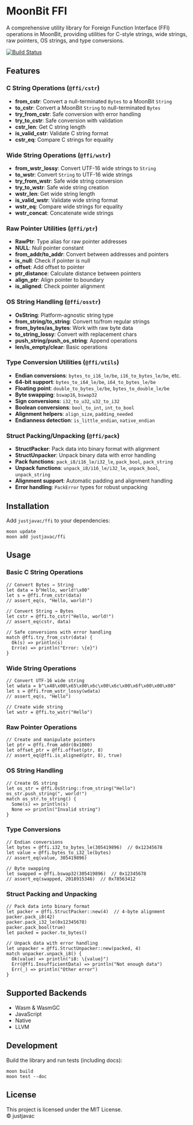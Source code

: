 # MoonBit FFI

A comprehensive utility library for Foreign Function Interface (FFI) operations
in MoonBit, providing utilities for C-style strings, wide strings, raw pointers,
OS strings, and type conversions.

[![Build Status](https://img.shields.io/badge/build-passing-brightgreen.svg)]()

## Features

### C String Operations (`@ffi/cstr`)
- **from_cstr**: Convert a null-terminated `Bytes` to a MoonBit `String`
- **to_cstr**: Convert a MoonBit `String` to null-terminated `Bytes`
- **try_from_cstr**: Safe conversion with error handling
- **try_to_cstr**: Safe conversion with validation
- **cstr_len**: Get C string length
- **is_valid_cstr**: Validate C string format
- **cstr_eq**: Compare C strings for equality

### Wide String Operations (`@ffi/wstr`)
- **from_wstr_lossy**: Convert UTF-16 wide strings to `String`
- **to_wstr**: Convert `String` to UTF-16 wide strings
- **try_from_wstr**: Safe wide string conversion
- **try_to_wstr**: Safe wide string creation
- **wstr_len**: Get wide string length
- **is_valid_wstr**: Validate wide string format
- **wstr_eq**: Compare wide strings for equality
- **wstr_concat**: Concatenate wide strings

### Raw Pointer Utilities (`@ffi/ptr`)
- **RawPtr**: Type alias for raw pointer addresses
- **NULL**: Null pointer constant
- **from_addr/to_addr**: Convert between addresses and pointers
- **is_null**: Check if pointer is null
- **offset**: Add offset to pointer
- **ptr_distance**: Calculate distance between pointers
- **align_ptr**: Align pointer to boundary
- **is_aligned**: Check pointer alignment

### OS String Handling (`@ffi/osstr`)
- **OsString**: Platform-agnostic string type
- **from_string/to_string**: Convert to/from regular strings
- **from_bytes/as_bytes**: Work with raw byte data
- **to_string_lossy**: Convert with replacement chars
- **push_string/push_os_string**: Append operations
- **len/is_empty/clear**: Basic operations

### Type Conversion Utilities (`@ffi/utils`)
- **Endian conversions**: `bytes_to_i16_le/be`, `i16_to_bytes_le/be`, etc.
- **64-bit support**: `bytes_to_i64_le/be`, `i64_to_bytes_le/be`
- **Floating point**: `double_to_bytes_le/be`, `bytes_to_double_le/be`
- **Byte swapping**: `bswap16`, `bswap32`
- **Sign conversions**: `i32_to_u32`, `u32_to_i32`
- **Boolean conversions**: `bool_to_int`, `int_to_bool`
- **Alignment helpers**: `align_size`, `padding_needed`
- **Endianness detection**: `is_little_endian`, `native_endian`

### Struct Packing/Unpacking (`@ffi/pack`)
- **StructPacker**: Pack data into binary format with alignment
- **StructUnpacker**: Unpack binary data with error handling
- **Pack functions**: `pack_i8/i16_le/i32_le`, `pack_bool`, `pack_string`
- **Unpack functions**: `unpack_i8/i16_le/i32_le`, `unpack_bool`, `unpack_string`
- **Alignment support**: Automatic padding and alignment handling
- **Error handling**: `PackError` types for robust unpacking

## Installation

Add `justjavac/ffi` to your dependencies:

```shell
moon update
moon add justjavac/ffi
```

## Usage

### Basic C String Operations
```moonbit
// Convert Bytes → String
let data = b"Hello, world!\x00"
let s = @ffi.from_cstr(data)
// assert_eq(s, "Hello, world!")

// Convert String → Bytes
let cstr = @ffi.to_cstr("Hello, world!")
// assert_eq(cstr, data)

// Safe conversions with error handling
match @ffi.try_from_cstr(data) {
  Ok(s) => println(s)
  Err(e) => println("Error: \{e}")
}
```

### Wide String Operations
```moonbit
// Convert UTF-16 wide string
let wdata = b"\x48\x00\x65\x00\x6c\x00\x6c\x00\x6f\x00\x00\x00"
let s = @ffi.from_wstr_lossy(wdata)
// assert_eq(s, "Hello")

// Create wide string
let wstr = @ffi.to_wstr("Hello")
```

### Raw Pointer Operations
```moonbit
// Create and manipulate pointers
let ptr = @ffi.from_addr(0x1000)
let offset_ptr = @ffi.offset(ptr, 8)
// assert_eq(@ffi.is_aligned(ptr, 8), true)
```

### OS String Handling
```moonbit
// Create OS string
let os_str = @ffi.OsString::from_string("Hello")
os_str.push_string(", world!")
match os_str.to_string() {
  Some(s) => println(s)
  None => println("Invalid string")
}
```

### Type Conversions
```moonbit
// Endian conversions
let bytes = @ffi.i32_to_bytes_le(305419896)  // 0x12345678
let value = @ffi.bytes_to_i32_le(bytes)
// assert_eq(value, 305419896)

// Byte swapping
let swapped = @ffi.bswap32(305419896)  // 0x12345678
// assert_eq(swapped, 2018915346)  // 0x78563412
```

### Struct Packing and Unpacking
```moonbit
// Pack data into binary format
let packer = @ffi.StructPacker::new(4)  // 4-byte alignment
packer.pack_i8(42)
packer.pack_i32_le(0x12345678)
packer.pack_bool(true)
let packed = packer.to_bytes()

// Unpack data with error handling
let unpacker = @ffi.StructUnpacker::new(packed, 4)
match unpacker.unpack_i8() {
  Ok(value) => println("i8: \{value}")
  Err(@ffi.InsufficientData) => println("Not enough data")
  Err(_) => println("Other error")
}
```

## Supported Backends

- Wasm & WasmGC
- JavaScript
- Native
- LLVM

## Development

Build the library and run tests (including docs):

```shell
moon build
moon test --doc
```

## License

This project is licensed under the MIT License.\
© justjavac
